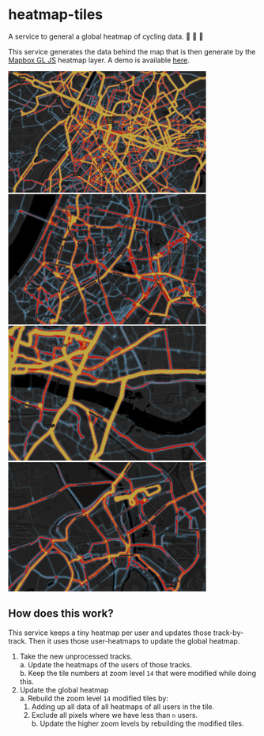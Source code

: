 # heatmap-tiles

A service to general a global heatmap of cycling data.  :bicyclist: :bicyclist: :bicyclist:

This service generates the data behind the map that is then generate by the [Mapbox GL JS](https://docs.mapbox.com/mapbox-gl-js/api/) heatmap layer. A demo is available [here](https://bikedataproject.github.io/heatmap-experiment/).

<img src="https://github.com/bikedataproject/heatmap-tiles/raw/master/docs/screenshot1.png" width="400"/><img src="https://github.com/bikedataproject/heatmap-tiles/raw/master/docs/screenshot2.png" width="400"/><img src="https://github.com/bikedataproject/heatmap-tiles/raw/master/docs/screenshot3.png" width="400"/><img src="https://github.com/bikedataproject/heatmap-tiles/raw/master/docs/screenshot4.png" width="400"/>

## How does this work?

This service keeps a tiny heatmap per user and updates those track-by-track. Then it uses those user-heatmaps to update the global heatmap.

1. Take the new unprocessed tracks.  
  a. Update the heatmaps of the users of those tracks.  
  b. Keep the tile numbers at zoom level `14` that were modified while doing this.
2. Update the global heatmap  
  a. Rebuild the zoom level `14` modified tiles by:
    1. Adding up all data of all heatmaps of all users in the tile.     
    2. Exclude all pixels where we have less than `n` users.  
  b. Update the higher zoom levels by rebuilding the modified tiles.   
